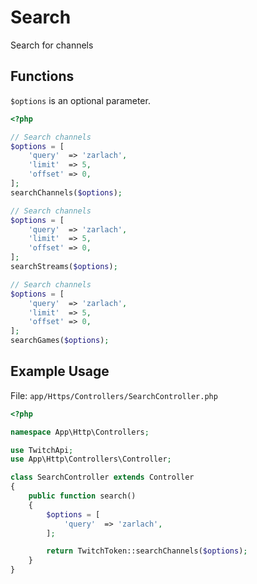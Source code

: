 # Search

Search for channels

## Functions

```$options``` is an optional parameter.

```php
<?php

// Search channels
$options = [
    'query'  => 'zarlach',
    'limit'  => 5,
    'offset' => 0,
];
searchChannels($options);

// Search channels
$options = [
    'query'  => 'zarlach',
    'limit'  => 5,
    'offset' => 0,
];
searchStreams($options);

// Search channels
$options = [
    'query'  => 'zarlach',
    'limit'  => 5,
    'offset' => 0,
];
searchGames($options);

```

## Example Usage

File: ```app/Https/Controllers/SearchController.php```

```php
<?php

namespace App\Http\Controllers;

use TwitchApi;
use App\Http\Controllers\Controller;

class SearchController extends Controller
{
    public function search()
    {
        $options = [
            'query'  => 'zarlach',
        ];

        return TwitchToken::searchChannels($options);
    }
}
```
